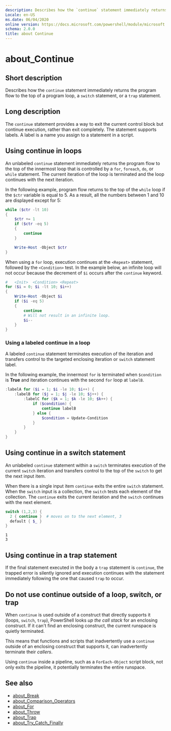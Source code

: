 ```yaml
---
description: Describes how the `continue` statement immediately returns the program flow to the top of a program loop, a `switch` statement, or a `trap` statement.
Locale: en-US
ms.date: 06/04/2020
online version: https://docs.microsoft.com/powershell/module/microsoft.powershell.core/about/about_continue?view=powershell-7&WT.mc_id=ps-gethelp
schema: 2.0.0
title: about Continue
---
```

# about_Continue

## Short description

Describes how the `continue` statement immediately returns the program flow
to the top of a program loop, a `switch` statement, or a `trap` statement.

## Long description

The `continue` statement provides a way to exit the current control block but
continue execution, rather than exit completely. The statement supports labels.
A label is a name you assign to a statement in a script.

## Using continue in loops

An unlabeled `continue` statement immediately returns the program flow to
the top of the innermost loop that is controlled by a `for`, `foreach`, `do`,
or `while` statement. The current iteration of the loop is terminated and the
loop continues with the next iteration.

In the following example, program flow returns to the top of the `while` loop
if the `$ctr` variable is equal to 5. As a result, all the numbers between 1
and 10 are displayed except for 5:

```powershell
while ($ctr -lt 10)
{
    $ctr += 1
    if ($ctr -eq 5)
    {
        continue
    }

    Write-Host -Object $ctr
}
```

When using a `for` loop, execution continues at the `<Repeat>` statement,
followed by the `<Condition>` test. In the example below, an infinite loop
will not occur because the decrement of `$i` occurs after the `continue`
keyword.

```powershell
#   <Init>  <Condition> <Repeat>
for ($i = 0; $i -lt 10; $i++)
{
    Write-Host -Object $i
    if ($i -eq 5)
    {
        continue
        # Will not result in an infinite loop.
        $i--
    }
}
```

### Using a labeled continue in a loop

A labeled `continue` statement terminates execution of the iteration and
transfers control to the targeted enclosing iteration or `switch` statement
label.

In the following example, the innermost `for` is terminated when `$condition`
is **True** and iteration continues with the second `for` loop at `labelB`.

```powershell
:labelA for ($i = 1; $i -le 10; $i++) {
    :labelB for ($j = 1; $j -le 10; $j++) {
        :labelC for ($k = 1; $k -le 10; $k++) {
            if ($condition) {
                continue labelB
            } else {
                $condition = Update-Condition
            }
        }
    }
}
```

## Using continue in a switch statement

An unlabeled `continue` statement within a `switch` terminates execution of the
current `switch` iteration and transfers control to the top of the `switch` to get
the next input item.

When there is a single input item `continue` exits the entire `switch` statement.
When the `switch` input is a collection, the `switch` tests each element of the
collection. The `continue` exits the current iteration and the `switch` continues
with the next element.

```powershell
switch (1,2,3) {
  2 { continue }  # moves on to the next element, 3
  default { $_ }
}
```

```Output
1
3
```

## Using continue in a trap statement

If the final statement executed in the body a `trap` statement is `continue`,
the trapped error is silently ignored and execution continues with the
statement immediately following the one that caused `trap` to occur.

## Do not use continue outside of a loop, switch, or trap

When `continue` is used outside of a construct that directly supports it
(loops, `switch`, `trap`), PowerShell looks _up the call stack_ for an
enclosing construct. If it can't find an enclosing construct, the current
runspace is quietly terminated.

This means that functions and scripts that inadvertently use a `continue`
outside of an enclosing construct that supports it, can inadvertently terminate
their _callers_.

Using `continue` inside a pipeline, such as a `ForEach-Object` script block,
not only exits the pipeline, it potentially terminates the entire runspace.

## See also

- [about_Break](about_Break.md)
- [about_Comparison_Operators](about_Comparison_Operators.md)
- [about_For](about_For.md)
- [about_Throw](about_Throw.md)
- [about_Trap](about_Trap.md)
- [about_Try_Catch_Finally](about_Try_Catch_Finally.md)
